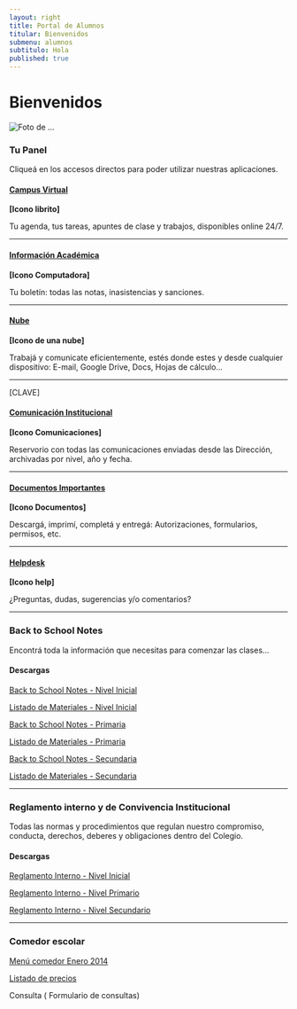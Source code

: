 ```yaml
---
layout: right
title: Portal de Alumnos
titular: Bienvenidos
submenu: alumnos
subtitulo: Hola
published: true
---
```


# Bienvenidos
 
![Foto de ...](http://placeimg.com/720/300/people)



### Tu Panel

Cliqueá en los accesos directos para poder utilizar nuestras aplicaciones. 


#### [Campus Virtual]()
**[Icono librito]**

Tu agenda, tus tareas, apuntes de clase y trabajos, disponibles online 24/7.

---

#### [Información Académica]()
**[Icono Computadora]**

Tu boletín: todas las notas, inasistencias y sanciones. 

---

#### [Nube]()
**[Icono de una nube]**

Trabajá y comunicate eficientemente, estés donde estes y desde cualquier dispositivo: E-mail, Google Drive, Docs, Hojas de cálculo...

---
[CLAVE]
#### [Comunicación Institucional]()
**[Icono Comunicaciones]**

Reservorio con todas las comunicaciones enviadas desde las Dirección, archivadas por nivel, año y fecha.  

---

#### [Documentos Importantes]()
**[Icono Documentos]**

Descargá, imprimí, completá y entregá: Autorizaciones, formularios, permisos, etc.  

---


#### [Helpdesk]()
**[Icono help]**

¿Preguntas, dudas, sugerencias y/o comentarios? 

---


### Back to School Notes

Encontrá toda la información que necesitas para comenzar las clases... 

#### Descargas

[Back to School Notes - Nivel Inicial]() 

[Listado de Materiales - Nivel Inicial]() 

[Back to School Notes - Primaria]()

[Listado de Materiales - Primaria]() 

[Back to School Notes - Secundaria]()

[Listado de Materiales - Secundaria]() 

---

### Reglamento interno y de Convivencia Institucional

Todas las normas y procedimientos que regulan nuestro compromiso, conducta, derechos, deberes y obligaciones dentro del Colegio.

#### Descargas

[Reglamento Interno - Nivel Inicial]() 

[Reglamento Interno - Nivel Primario]() 

[Reglamento Interno - Nivel Secundario]()


---


### Comedor escolar

[Menú comedor Enero 2014]()

[Listado de precios]()

Consulta ( Formulario de consultas)